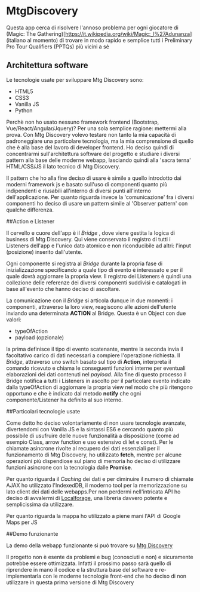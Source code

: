 # MtgDiscovery

Questa app cerca di risolvere l'annoso problema per ogni giocatore di (Magic: The Gathering)[https://it.wikipedia.org/wiki/Magic:_l%27Adunanza] (italiano al momento) di trovare in modo rapido e semplice tutti i Preliminary Pro Tour Qualifiers (PPTQs) più vicini a sè

## Architettura software

Le tecnologie usate per sviluppare Mtg Discovery sono:

- HTML5
- CSS3
- Vanilla JS
- Python

Perchè non ho usato nessuno framework frontend (Bootstrap, Vue/React/Angular/Jquery)? Per una sola semplice ragione: mettermi alla prova. Con Mtg Discovery volevo testare non tanto la mia capacità di padroneggiare una particolare tecnologia, ma la mia comprensione di quello che è alla base del lavoro di developer frontend. Ho deciso quindi di concentrarmi sull'architettura software del progetto e studiare i diversi pattern alla base delle moderne webapp, lasciando quindi alla 'sacra terna' HTML/CSS/JS il lato tecnico di Mtg Discovery.

Il pattern che ho alla fine deciso di usare è simile a quello introdotto dai moderni framework js e basato sull'uso di componenti quanto più indipendenti e riusabili all'interno di diversi punti all'interno dell'applicazione. Per quanto riguarda invece la 'comunicazione' fra i diversi componenti ho deciso di usare un pattern simile al 'Observer pattern' con qualche differenza.

##Action e Listener

Il cervello e cuore dell'app è il *Bridge* , dove viene gestita la logica di business di Mtg Discovery. Qui viene conservato il registro di tutti i Listeners dell'app e l'unico dato atomico e non riconducibile ad altri: l'input (posizione) inserito dall'utente.

Ogni componente si registra al *Bridge* durante la propria fase di inizializzazione specificando a quale tipo di evento è interessato e per il quale dovrà aggiornare la propria view. Il registro dei Listeners è quindi una collezione delle referenze dei diversi componenti suddivisi e catalogati in base all'evento che hanno deciso di ascoltare.

La comunicazione con il *Bridge* si articola dunque in due momenti: i componenti, attraverso la loro view, reagiscono alle azioni dell'utente inviando una determinata **ACTION** al Bridge. Questa è un Object con due valori:

- typeOfAction
- payload (opzionale)

la prima definisce il tipo di evento scatenante, mentre la seconda invia il facoltativo carico di dati necessari a compiere l'operazione richiesta. Il *Bridge*, attraverso uno switch basato sul tipo di **Action**, interpreta il comando ricevuto e chiama le conseguenti funzioni interne per eventuali elaborazioni dei dati contenuti nel *payload*. Alla fine di questo processo il Bridge notifica a tutti i Listeners in ascolto per il particolare evento indicato dalla typeOfAction di aggiornare la propria view nel modo che più ritengono opportuno e che è indicato dal metodo **notify** che ogni componente/Listener ha definito al suo interno.

##Particolari tecnologie usate

Come detto ho deciso volontariamente di non usare tecnologie avanzate, divertendomi con Vanilla JS e la sintassi ES6 e cercando quanto più possibile di usufruire delle nuove funzionalità a disposizione (come ad esempio Class, arrow function e uso estensivo di let e const). Per le chiamate asincrone rivolte al recupero dei dati essenziali per il funzionamento di Mtg Discovery, ho utilizzato **fetch**, mentre per alcune operazioni più dispendiose sul piano di memoria ho deciso di utilizzare funzioni asincrone con la tecnologia dalle **Promise**.

Per quanto riguarda il *Caching* dei dati e per diminuire il numero di chiamate AJAX ho utilizzato l'IndexedDB, il moderno tool per la memorizzazione su lato client dei dati delle webapps.Per non perdermi nell'intricata API ho deciso di avvalermi di [Localforage](https://github.com/localForage/localForage), una libreria davvero potente e semplicissima da utilizzare.

Per quanto riguarda la mappa ho utilizzato a piene mani l'API di Google Maps per JS

##Demo funzionante

La demo della webapp funzionante si può trovare su [Mtg Discovery](http://dinopascale.altervista.org/mtgdiscovery2/)

Il progetto non è esente da problemi e bug (conosciuti e non) e sicuramente potrebbe essere ottimizzata. Infatti il prossimo passo sarà quello di riprendere in mano il codice e la struttura base del software e re-implementarla con le moderne tecnologie front-end che ho deciso di non utilizzare in questa prima versione di Mtg Discovery
